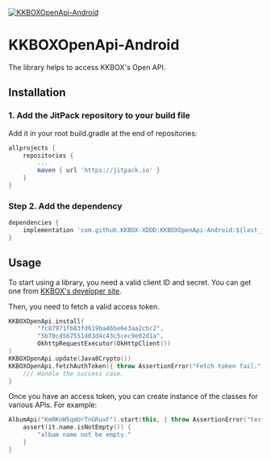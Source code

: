 [![KKBOXOpenApi-Android](https://jitpack.io/v/KKBOX-XDDD/KKBOXOpenApi-Android.svg)](https://jitpack.io/#KKBOX-XDDD/KKBOXOpenApi-Android)

# KKBOXOpenApi-Android

The library helps to access KKBOX's Open API.

## Installation

### 1. Add the JitPack repository to your build file

Add it in your root build.gradle at the end of repositories:

``` groovy
allprojects {
    repositories {
        ...
        maven { url 'https://jitpack.io' }
    }
}
```

### Step 2. Add the dependency

``` groovy
dependencies {
    implementation 'com.github.KKBOX-XDDD:KKBOXOpenApi-Android:${last_jitpack_version}'
}
```

## Usage

To start using a library, you need a valid client ID and secret. You can get one
from [KKBOX's developer site](https://developer.kkbox.com).

Then, you need to fetch a valid access token.

``` kotlin
KKBOXOpenApi.install(
        "fc87971f683fd619ba46be6e3aa2cbc2",
        "5b70cd567551d03d4c43c5cec9e02d1a",
        OkhttpRequestExecutor(OkHttpClient())
)
KKBOXOpenApi.update(Java8Crypto())
KKBOXOpenApi.fetchAuthToken({ throw AssertionError("Fetch token fail.") }) {
    /// Handle the success case.
}
```

Once you have an access token, you can create instance of the classes for
various APIs. For example:

``` kotlin
AlbumApi("KmRKnW5qmUrTnGRuxF").start(this, { throw AssertionError("testRequest_success fail") }) {
    assert(it.name.isNotEmpty()) {
        "album name not be empty."
    }
}
```
